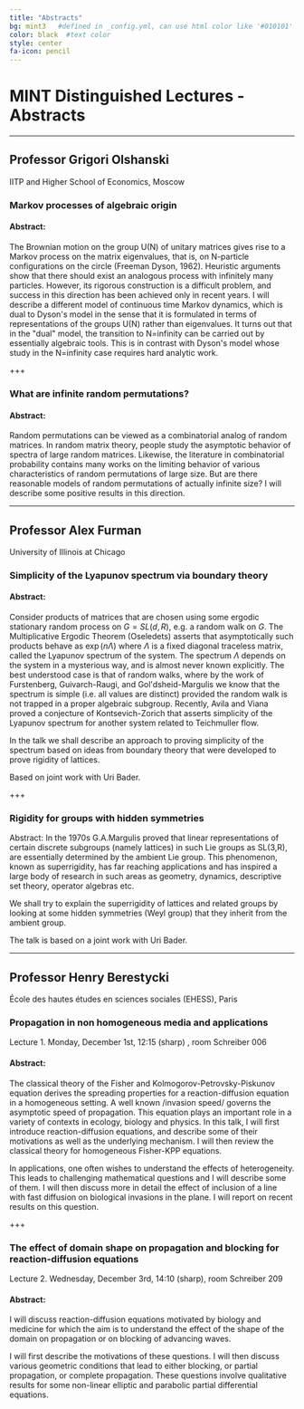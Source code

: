 ```yaml
---
title: "Abstracts"
bg: mint3   #defined in _config.yml, can use html color like '#010101'
color: black  #text color
style: center
fa-icon: pencil
---
```


# MINT Distinguished Lectures - Abstracts

---

## Professor Grigori Olshanski ##
IITP and Higher School of Economics, Moscow

### <a id="Olshanski1"></a> Markov processes of algebraic origin ###

#### Abstract: ####
The Brownian motion on the group U(N) of unitary matrices gives rise to a
Markov process on the matrix eigenvalues, that is, on N-particle
configurations on the circle (Freeman Dyson, 1962). Heuristic arguments
show that there should exist an analogous process with infinitely many
particles. However, its rigorous construction is a difficult problem, and
success in this direction has been achieved only in recent years. I will
describe a different model of continuous time Markov dynamics, which is
dual to Dyson's model in the sense that it is formulated in terms of
representations of the groups U(N) rather than eigenvalues. It turns out
that in the "dual" model, the transition to N=infinity can be carried out
by essentially algebraic tools. This is in contrast with Dyson's model
whose study in the N=infinity case requires hard analytic work.

+++

### <a id="Olshanski2"></a> What are infinite random permutations? ###

#### Abstract: ####
Random permutations can be viewed as a combinatorial analog of random
matrices. In random matrix theory, people study the asymptotic behavior of
spectra of large random matrices. Likewise, the literature in combinatorial
probability contains many works on the limiting behavior of various
characteristics of random permutations of large size. But are there
reasonable models of random permutations of actually infinite size?
I will describe some positive results in this direction.

----

## Professor Alex Furman ##
University of Illinois at Chicago

### <a id="Furman2"></a>  Simplicity of the Lyapunov spectrum via boundary theory ###

#### Abstract: ####
Consider products of matrices that are chosen using some ergodic
stationary random process on $G=SL(d,R)$, e.g. a random walk on $G$.
The Multiplicative Ergodic Theorem (Oseledets) asserts that
asymptotically such products behave as $\exp(n\Lambda)$ where $\Lambda$
is a fixed diagonal traceless matrix, called the Lyapunov spectrum of
the system.
The spectrum $\Lambda$ depends on the system in a mysterious way, and
is almost never known explicitly.
The best understood case is that of random walks, where by the work of
Furstenberg, Guivarch-Raugi, and Gol'dsheid-Margulis we know that the
spectrum is simple (i.e. all values are distinct) provided the random
walk is not trapped in a proper algebraic subgroup.
Recently, Avila and Viana proved a conjecture of Kontsevich-Zorich
that asserts simplicity of the Lyapunov spectrum for another system
related to Teichmuller flow.

In the talk we shall describe an approach to proving simplicity of the
spectrum based on ideas from boundary theory that were developed to
prove rigidity of lattices.

Based on joint work with Uri Bader.

+++

### <a id="Furman1"></a> Rigidity for groups with hidden symmetries ###

Abstract:
In the 1970s G.A.Margulis proved that linear representations of
certain discrete subgroups (namely lattices) in such Lie groups as
SL(3,R), are essentially determined by the ambient Lie group.
This phenomenon, known as superrigidity, has far reaching applications
and has inspired a large body of research in such areas as geometry,
dynamics, descriptive set theory, operator algebras etc.

We shall try to explain the superrigidity of lattices and related
groups by looking at some hidden symmetries (Weyl group) that they
inherit from the ambient group.

The talk is based on a joint work with Uri Bader.

----

## Professor Henry Berestycki ##

École des hautes études en sciences sociales (EHESS), Paris

### <a id="HBer1"></a> Propagation in non homogeneous media and applications ####


Lecture 1. Monday, December 1st, 12:15 (sharp) , room Schreiber 006

#### Abstract: ####

The classical theory of the Fisher and Kolmogorov-Petrovsky-Piskunov
equation derives the spreading
properties for a reaction-diffusion equation in a homogeneous setting. A
well known /invasion speed/
governs the asymptotic speed of propagation. This equation plays an
important role in a variety of
contexts in ecology, biology and physics. In this talk, I will first
introduce reaction-diffusion equations,
and describe some of their motivations as well as the underlying
mechanism. I will then review the
classical theory for homogeneous Fisher-KPP equations.

In applications, one often wishes to understand the effects of
heterogeneity. This leads to challenging
mathematical questions and I will describe some of them. I will then
discuss more in detail the effect of
inclusion of a line with fast diffusion on biological invasions in the
plane. I will report on recent results
on this question.

+++

### <a id="HBer2"></a> The effect of domain shape on propagation and blocking for reaction-diffusion equations ###

Lecture 2. Wednesday, December 3rd, 14:10 (sharp), room Schreiber 209

#### Abstract: ####

I will discuss reaction-diffusion equations motivated by
biology and medicine for which the aim
is to understand the effect of the shape of the domain on propagation or
on blocking of advancing waves.

I will first describe the motivations of these questions. I will then
discuss various geometric conditions that
lead to either blocking, or partial propagation, or complete
propagation. These questions involve qualitative
results for some non-linear elliptic and parabolic partial differential
equations.
